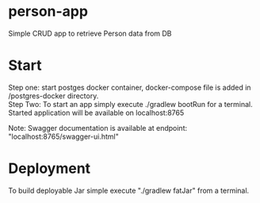# person-app
Simple CRUD app to retrieve Person data from DB

<h1>Start</h1>
Step one: start postges docker container, docker-compose file is added in /postgres-docker directory. 
<br/>
Step Two: To start an app simply execute ./gradlew bootRun for a terminal.
Started application will be available on localhost:8765

Note: Swagger documentation is available at endpoint: "localhost:8765/swagger-ui.html"

<h1>Deployment</h1>
To build deployable Jar simple execute "./gradlew fatJar" from a terminal.